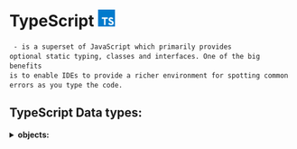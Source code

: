 # TypeScript <code><img height="30" title="TypeScript" src="https://raw.githubusercontent.com/github/explore/80688e429a7d4ef2fca1e82350fe8e3517d3494d/topics/typescript/typescript.png"></code> 
<code> - is a superset of JavaScript which primarily provides optional static typing, classes and interfaces. One of the big benefits is to enable IDEs to provide a richer environment for spotting common errors as you type the code.</code> 

## TypeScript Data types:

<details><summary><b>objects:</b></summary>
<p>
    
```ts
type Obl = {
  name: string;
  age: number;
  isStudent?: boolean;
  position: string
}


let obj: Obl = {
  name: 'Ivan',
  age: 30,
  position: 'sinior'
}
```
</p>
</details>
